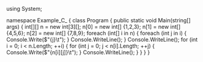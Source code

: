 using System;

namespace Example_C_
{
	class Program 
	{
		public static void Main(string[] args)
		{
			int[][] n = new int[3][];
			n[0] = new int[] {1,2,3};
			n[1] = new int[] {4,5,6};
			n[2] = new int[] {7,8,9};
			foreach (int[] i in n)
			{
				foreach (int j in i)
				{
					Console.Write($"{j}\t");
				}
				Console.WriteLine();
			}
			Console.WriteLine();
			for (int i = 0; i < n.Length; ++i)
			{
				for (int j = 0; j < n[i].Length; ++j)
				{
					Console.Write($"{n[i][j]}\t");
				}
				Console.WriteLine();
			}
		}
	}
}
